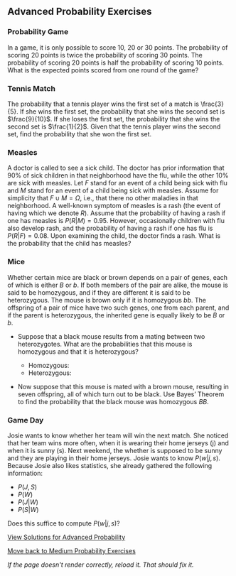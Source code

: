 ## Advanced Probability Exercises

### Probability Game
In a game, it is only possible to score 10, 20 or 30 points. The probability of scoring 20 points is twice the probability of scoring 30 points. The probability of scoring 20 points is half the probability of scoring 10 points.
What is the expected points scored from one round of the game?

### Tennis Match
The probability that a tennis player wins the first set of a match is \frac{3}{5}. If she wins the first set, the probability that she wins the second set is $\frac{9}{10}$. If she loses the first set, the probability that she wins the second set is $\frac{1}{2}$.
Given that the tennis player wins the second set, find the probability that she won the first set.

### Measles
A doctor is called to see a sick child. The doctor has prior information that 90% of sick children in that neighborhood have the flu, while the other 10% are sick with measles. Let $F$ stand for an event of a child being sick with flu and $M$ stand for an event of a child being sick with measles.
Assume for simplicity that $F\cup M=\Omega$, i.e., that there no other maladies in that neighborhood.
A well-known symptom of measles is a rash (the event of having which we denote $R$). Assume that the probability of having a rash if one has measles is $P(R|M)=0.95$. However, occasionally children with flu also develop rash, and the probability of having a rash if one has flu is $P(R|F)=0.08$. Upon examining the child, the doctor finds a rash.
What is the probability that the child has measles?

### Mice
Whether certain mice are black or brown depends on a pair of genes, each of which is either $B$ or $b$. If both members of the pair are alike, the mouse is said to be homozygous, and if they are different it is said to be heterozygous. The mouse is brown only if it is homozygous $bb$.
The offspring of a pair of mice have two such genes, one from each parent, and if the parent is heterozygous, the inherited gene is equally likely to be $B$ or $b$.
- Suppose that a black mouse results from a mating between two heterozygotes. What are the probabilities that this mouse is homozygous and that it is heterozygous?
  - Homozygous: 
  - Heterozygous: 

- Now suppose that this mouse is mated with a brown mouse, resulting in seven offspring, all of which turn out to be black. Use Bayes’ Theorem to find the probability that the black mouse was homozygous $BB$.

### Game Day
Josie wants to know whether her team will win the next match. She noticed that her team wins more often, when it is wearing their home jerseys (j) and when it is sunny (s). Next weekend, the whether is supposed to be sunny and they are playing in their home jerseys. Josie wants to know $P(w|j,s)$. Because Josie also likes statistics, she already gathered the following information:
- $P(J,S)$
- $P(W)$
- $P(J|W)$
- $P(S|W)$

Does this suffice to compute $P(w|j,s)$?

[View Solutions for Advanced Probability](https://github.com/UMdecisionsupport/DecisionSupport2023/blob/main/Probability/Solutions/Advanced_Solutions.md)

[Move back to Medium Probability Exercises](https://github.com/UMdecisionsupport/DecisionSupport2023/blob/main/Probability/Medium.md)

*If the page doesn't render correctly, reload it. That should fix it.*
